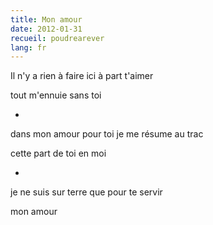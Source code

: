 ```yaml
---
title: Mon amour
date: 2012-01-31
recueil: poudrearever
lang: fr
---
```


Il n'y a rien à faire ici
à part t'aimer

tout m'ennuie sans toi

*

dans mon amour pour toi
je me résume au trac

cette part de toi en moi

*

je ne suis sur terre
que pour te servir

mon amour
